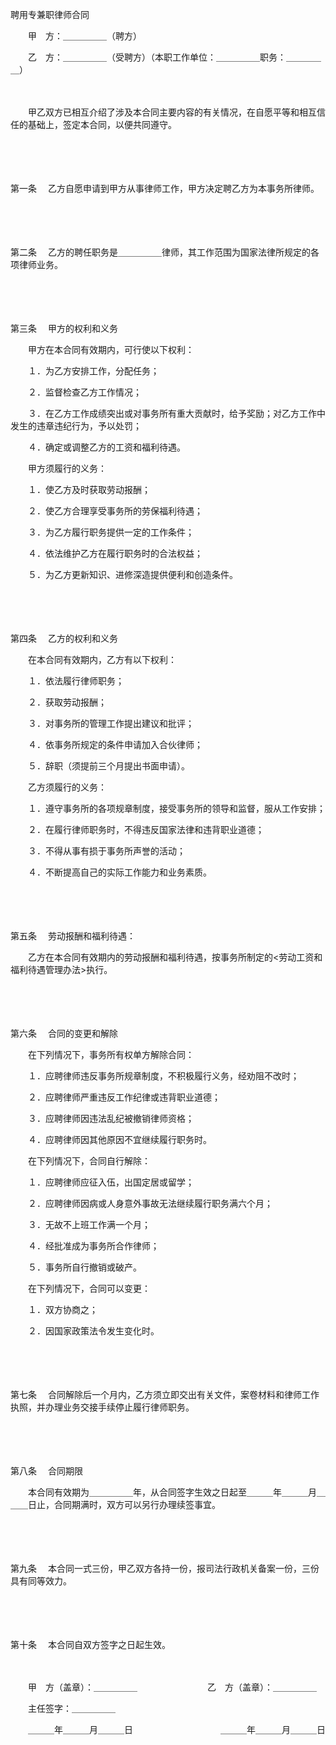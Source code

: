 



聘用专兼职律师合同



 

　　甲　方：＿＿＿＿＿（聘方）

　　乙　方：＿＿＿＿＿（受聘方）（本职工作单位：＿＿＿＿＿职务：＿＿＿＿＿）　　

　　

　　甲乙双方已相互介绍了涉及本合同主要内容的有关情况，在自愿平等和相互信任的基础上，签定本合同，以便共同遵守。

　　

　　

第一条
　乙方自愿申请到甲方从事律师工作，甲方决定聘乙方为本事务所律师。

　　

　　

第二条
　乙方的聘任职务是＿＿＿＿＿律师，其工作范围为国家法律所规定的各项律师业务。

　　

　　

第三条
　甲方的权利和义务

　　甲方在本合同有效期内，可行使以下权利：

　　１．为乙方安排工作，分配任务；

　　２．监督检查乙方工作情况；

　　３．在乙方工作成绩突出或对事务所有重大贡献时，给予奖励；对乙方工作中发生的违章违纪行为，予以处罚；

　　４．确定或调整乙方的工资和福利待遇。

　　甲方须履行的义务：

　　１．使乙方及时获取劳动报酬；

　　２．使乙方合理享受事务所的劳保福利待遇；

　　３．为乙方履行职务提供一定的工作条件；

　　４．依法维护乙方在履行职务时的合法权益；

　　５．为乙方更新知识、进修深造提供便利和创造条件。

　　

　　

第四条
　乙方的权利和义务

　　在本合同有效期内，乙方有以下权利：

　　１．依法履行律师职务；

　　２．获取劳动报酬；

　　３．对事务所的管理工作提出建议和批评；

　　４．依事务所规定的条件申请加入合伙律师；

　　５．辞职（须提前三个月提出书面申请）。

　　乙方须履行的义务：

　　１．遵守事务所的各项规章制度，接受事务所的领导和监督，服从工作安排；

　　２．在履行律师职务时，不得违反国家法律和违背职业道德；

　　３．不得从事有损于事务所声誉的活动；

　　４．不断提高自己的实际工作能力和业务素质。

　　

　　

第五条
　劳动报酬和福利待遇：

　　乙方在本合同有效期内的劳动报酬和福利待遇，按事务所制定的&lt;劳动工资和福利待遇管理办法&gt;执行。

　　

　　

第六条
　合同的变更和解除

　　在下列情况下，事务所有权单方解除合同：

　　１．应聘律师违反事务所规章制度，不积极履行义务，经劝阻不改时；

　　２．应聘律师严重违反工作纪律或违背职业道德；

　　３．应聘律师因违法乱纪被撤销律师资格；

　　４．应聘律师因其他原因不宜继续履行职务时。

　　在下列情况下，合同自行解除：

　　１．应聘律师应征入伍，出国定居或留学；

　　２．应聘律师因病或人身意外事故无法继续履行职务满六个月；

　　３．无故不上班工作满一个月；

　　４．经批准成为事务所合作律师；

　　５．事务所自行撤销或破产。

　　在下列情况下，合同可以变更：

　　１．双方协商之；

　　２．因国家政策法令发生变化时。

　　

　　

第七条
　合同解除后一个月内，乙方须立即交出有关文件，案卷材料和律师工作执照，并办理业务交接手续停止履行律师职务。

　　

　　

第八条
　合同期限

　　本合同有效期为＿＿＿＿＿年，从合同签字生效之日起至＿＿＿年＿＿＿月＿＿＿日止，合同期满时，双方可以另行办理续签事宜。

　　

　　

第九条
　本合同一式三份，甲乙双方各持一份，报司法行政机关备案一份，三份具有同等效力。

　　

　　

第十条
　本合同自双方签字之日起生效。　　

　　

　　甲　方（盖章）：＿＿＿＿＿　　　　　　　　乙　方（盖章）：＿＿＿＿＿

　　主任签字：＿＿＿＿＿

　　＿＿＿年＿＿＿月＿＿＿日　　　　　　　　　　＿＿＿年＿＿＿月＿＿＿日

　　